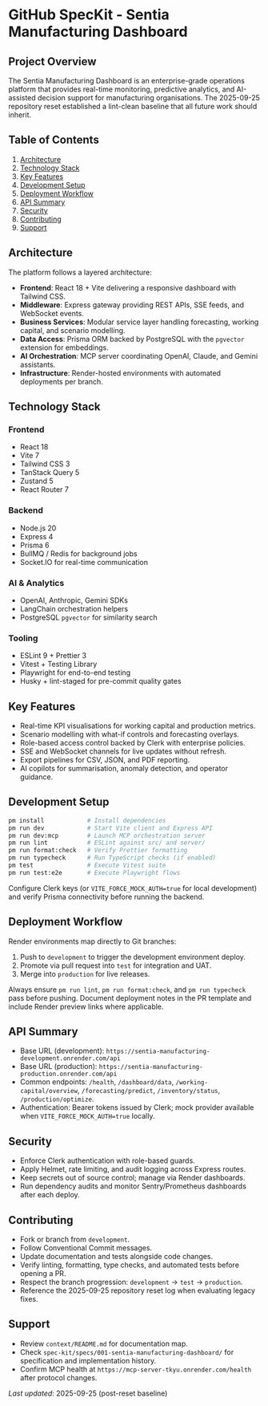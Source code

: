 # GitHub SpecKit - Sentia Manufacturing Dashboard

## Project Overview

The Sentia Manufacturing Dashboard is an enterprise-grade operations platform that provides real-time monitoring, predictive analytics, and AI-assisted decision support for manufacturing organisations. The 2025-09-25 repository reset established a lint-clean baseline that all future work should inherit.

## Table of Contents

1. [Architecture](#architecture)
2. [Technology Stack](#technology-stack)
3. [Key Features](#key-features)
4. [Development Setup](#development-setup)
5. [Deployment Workflow](#deployment-workflow)
6. [API Summary](#api-summary)
7. [Security](#security)
8. [Contributing](#contributing)
9. [Support](#support)

## Architecture

The platform follows a layered architecture:

- **Frontend**: React 18 + Vite delivering a responsive dashboard with Tailwind CSS.
- **Middleware**: Express gateway providing REST APIs, SSE feeds, and WebSocket events.
- **Business Services**: Modular service layer handling forecasting, working capital, and scenario modelling.
- **Data Access**: Prisma ORM backed by PostgreSQL with the `pgvector` extension for embeddings.
- **AI Orchestration**: MCP server coordinating OpenAI, Claude, and Gemini assistants.
- **Infrastructure**: Render-hosted environments with automated deployments per branch.

## Technology Stack

### Frontend

- React 18
- Vite 7
- Tailwind CSS 3
- TanStack Query 5
- Zustand 5
- React Router 7

### Backend

- Node.js 20
- Express 4
- Prisma 6
- BullMQ / Redis for background jobs
- Socket.IO for real-time communication

### AI & Analytics

- OpenAI, Anthropic, Gemini SDKs
- LangChain orchestration helpers
- PostgreSQL `pgvector` for similarity search

### Tooling

- ESLint 9 + Prettier 3
- Vitest + Testing Library
- Playwright for end-to-end testing
- Husky + lint-staged for pre-commit quality gates

## Key Features

- Real-time KPI visualisations for working capital and production metrics.
- Scenario modelling with what-if controls and forecasting overlays.
- Role-based access control backed by Clerk with enterprise policies.
- SSE and WebSocket channels for live updates without refresh.
- Export pipelines for CSV, JSON, and PDF reporting.
- AI copilots for summarisation, anomaly detection, and operator guidance.

## Development Setup

```bash
pm install            # Install dependencies
pm run dev            # Start Vite client and Express API
pm run dev:mcp        # Launch MCP orchestration server
pm run lint           # ESLint against src/ and server/
pm run format:check   # Verify Prettier formatting
pm run typecheck      # Run TypeScript checks (if enabled)
pm test               # Execute Vitest suite
pm run test:e2e       # Execute Playwright flows
```

Configure Clerk keys (or `VITE_FORCE_MOCK_AUTH=true` for local development) and verify Prisma connectivity before running the backend.

## Deployment Workflow

Render environments map directly to Git branches:

1. Push to `development` to trigger the development environment deploy.
2. Promote via pull request into `test` for integration and UAT.
3. Merge into `production` for live releases.

Always ensure `pm run lint`, `pm run format:check`, and `pm run typecheck` pass before pushing. Document deployment notes in the PR template and include Render preview links where applicable.

## API Summary

- Base URL (development): `https://sentia-manufacturing-development.onrender.com/api`
- Base URL (production): `https://sentia-manufacturing-production.onrender.com/api`
- Common endpoints: `/health`, `/dashboard/data`, `/working-capital/overview`, `/forecasting/predict`, `/inventory/status`, `/production/optimize`.
- Authentication: Bearer tokens issued by Clerk; mock provider available when `VITE_FORCE_MOCK_AUTH=true` locally.

## Security

- Enforce Clerk authentication with role-based guards.
- Apply Helmet, rate limiting, and audit logging across Express routes.
- Keep secrets out of source control; manage via Render dashboards.
- Run dependency audits and monitor Sentry/Prometheus dashboards after each deploy.

## Contributing

- Fork or branch from `development`.
- Follow Conventional Commit messages.
- Update documentation and tests alongside code changes.
- Verify linting, formatting, type checks, and automated tests before opening a PR.
- Respect the branch progression: `development` -> `test` -> `production`.
- Reference the 2025-09-25 repository reset log when evaluating legacy fixes.

## Support

- Review `context/README.md` for documentation map.
- Check `spec-kit/specs/001-sentia-manufacturing-dashboard/` for specification and implementation history.
- Confirm MCP health at `https://mcp-server-tkyu.onrender.com/health` after protocol changes.

_Last updated_: 2025-09-25 (post-reset baseline)
